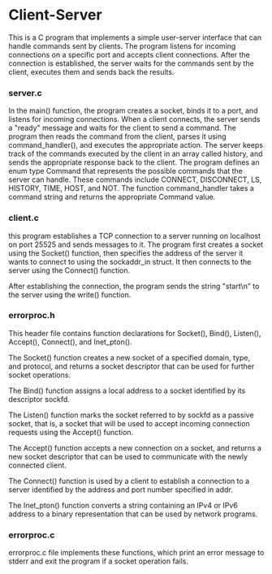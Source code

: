 # Client-Server


This is a C program that implements a simple user-server interface that can handle commands sent by clients. The program listens for incoming connections on a specific port and accepts client connections. After the connection is established, the server waits for the commands sent by the client, executes them and sends back the results.

### server.c
In the main() function, the program creates a socket, binds it to a port, and listens for incoming connections. When a client connects, the server sends a "ready" message and waits for the client to send a command. The program then reads the command from the client, parses it using command_handler(), and executes the appropriate action. The server keeps track of the commands executed by the client in an array called history, and sends the appropriate response back to the client.
The program defines an enum type Command that represents the possible commands that the server can handle. These commands include CONNECT, DISCONNECT, LS, HISTORY, TIME, HOST, and NOT. The function command_handler takes a command string and returns the appropriate Command value.



### client.c
this program establishes a TCP connection to a server running on localhost on port 25525 and sends messages to it. The program first creates a socket using the Socket() function, then specifies the address of the server it wants to connect to using the sockaddr_in struct. It then connects to the server using the Connect() function.

After establishing the connection, the program sends the string "start\n" to the server using the write() function.

### errorproc.h
This header file contains function declarations for Socket(), Bind(), Listen(), Accept(), Connect(), and Inet_pton().

The Socket() function creates a new socket of a specified domain, type, and protocol, and returns a socket descriptor that can be used for further socket operations.

The Bind() function assigns a local address to a socket identified by its descriptor sockfd.

The Listen() function marks the socket referred to by sockfd as a passive socket, that is, a socket that will be used to accept incoming connection requests using the Accept() function.

The Accept() function accepts a new connection on a socket, and returns a new socket descriptor that can be used to communicate with the newly connected client.

The Connect() function is used by a client to establish a connection to a server identified by the address and port number specified in addr.

The Inet_pton() function converts a string containing an IPv4 or IPv6 address to a binary representation that can be used by network programs.

### errorproc.c
errorproc.c file implements these functions, which print an error message to stderr and exit the program if a socket operation fails.



